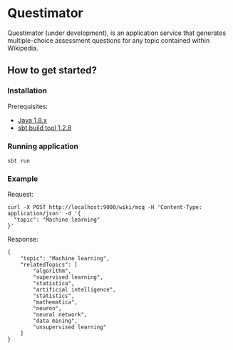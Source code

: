 # Questimator
Questimator (under development), is an application service that generates multiple-choice assessment questions for any topic contained within Wikipedia.

## How to get started?

### Installation

Prerequisites:
* [Java 1.8.x](https://www.oracle.com/technetwork/java/javase/downloads/index.html)
* [sbt build tool 1.2.8](https://www.scala-sbt.org/download.html)

### Running application

```
sbt run
```

### Example

Request:
```
curl -X POST http://localhost:9000/wiki/mcq -H 'Content-Type: application/json' -d '{ 
  "topic": "Machine learning" 
}'
```

Response:
```
{
    "topic": "Machine learning",
    "relatedTopics": [
        "algorithm",
        "supervised learning",
        "statistica",
        "artificial intelligence",
        "statistics",
        "mathematica",
        "neuron",
        "neural network",
        "data mining",
        "unsupervised learning"
    ]
}
```
